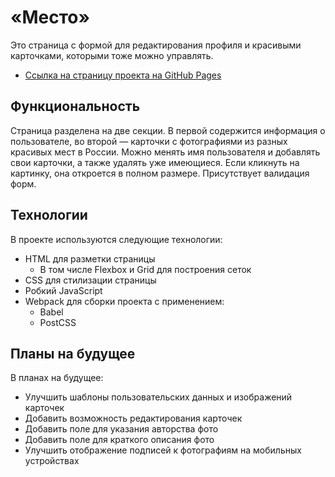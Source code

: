 # «Место»

Это страница с формой для редактирования профиля и красивыми карточками, которыми тоже можно управлять.

* [Ссылка на страницу проекта на GitHub Pages](http://ooohrayyy.github.io/mesto)

## Функциональность

Страница разделена на две секции. В первой содержится информация о пользователе, во второй — карточки с фотографиями из разных красивых мест в России. Можно менять имя пользователя и добавлять свои карточки, а также удалять уже имеющиеся. Если кликнуть на картинку, она откроется в полном размере. Присутствует валидация форм.

## Технологии

В проекте используются следующие технологии:

  - HTML для разметки страницы
    - В том числе Flexbox и Grid для построения сеток
  - CSS для стилизации страницы
  - Робкий JavaScript
  - Webpack для сборки проекта с применением:
    - Babel
    - PostCSS

## Планы на будущее

В планах на будущее:

  - Улучшить шаблоны пользовательских данных и изображений карточек
  - Добавить возможность редактирования карточек
  - Добавить поле для указания авторства фото
  - Добавить поле для краткого описания фото
  - Улучшить отображение подписей к фотографиям на мобильных устройствах